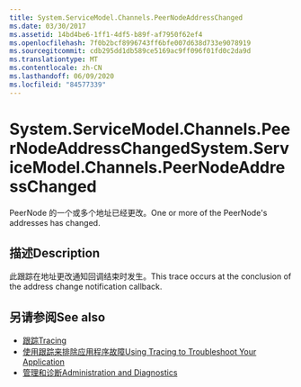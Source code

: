 ```yaml
---
title: System.ServiceModel.Channels.PeerNodeAddressChanged
ms.date: 03/30/2017
ms.assetid: 14bd4be6-1ff1-4df5-b89f-af7950f62ef4
ms.openlocfilehash: 7f0b2bcf8996743ff6bfe007d638d733e9078919
ms.sourcegitcommit: cdb295dd1db589ce5169ac9ff096f01fd0c2da9d
ms.translationtype: MT
ms.contentlocale: zh-CN
ms.lasthandoff: 06/09/2020
ms.locfileid: "84577339"
---
```

# <a name="systemservicemodelchannelspeernodeaddresschanged"></a><span data-ttu-id="b703f-102">System.ServiceModel.Channels.PeerNodeAddressChanged</span><span class="sxs-lookup"><span data-stu-id="b703f-102">System.ServiceModel.Channels.PeerNodeAddressChanged</span></span>
<span data-ttu-id="b703f-103">PeerNode 的一个或多个地址已经更改。</span><span class="sxs-lookup"><span data-stu-id="b703f-103">One or more of the PeerNode's addresses has changed.</span></span>  
  
## <a name="description"></a><span data-ttu-id="b703f-104">描述</span><span class="sxs-lookup"><span data-stu-id="b703f-104">Description</span></span>  
 <span data-ttu-id="b703f-105">此跟踪在地址更改通知回调结束时发生。</span><span class="sxs-lookup"><span data-stu-id="b703f-105">This trace occurs at the conclusion of the address change notification callback.</span></span>  
  
## <a name="see-also"></a><span data-ttu-id="b703f-106">另请参阅</span><span class="sxs-lookup"><span data-stu-id="b703f-106">See also</span></span>

- [<span data-ttu-id="b703f-107">跟踪</span><span class="sxs-lookup"><span data-stu-id="b703f-107">Tracing</span></span>](index.md)
- [<span data-ttu-id="b703f-108">使用跟踪来排除应用程序故障</span><span class="sxs-lookup"><span data-stu-id="b703f-108">Using Tracing to Troubleshoot Your Application</span></span>](using-tracing-to-troubleshoot-your-application.md)
- [<span data-ttu-id="b703f-109">管理和诊断</span><span class="sxs-lookup"><span data-stu-id="b703f-109">Administration and Diagnostics</span></span>](../index.md)
